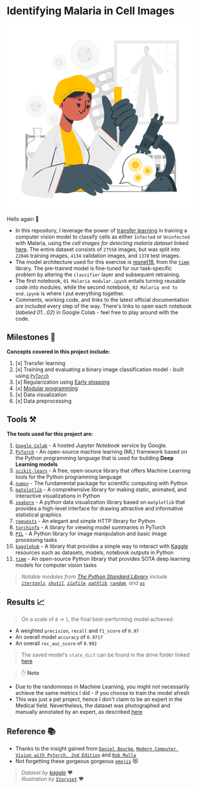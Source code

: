 # Identifying Malaria in Cell Images

<p align="center">
  <img src='pics/malaria.png'  width='500'/>
</p>

Hello again 👋
+ In this repository, I leverage the power of [transfer learning](https://www.datacamp.com/blog/what-is-transfer-learning-in-ai-an-introductory-guide) in training a computer vision model to classify cells as either `Infected` or `Uninfected` with Malaria, using the _cell images for detecting malaria dataset_ linked [here](https://www.kaggle.com/datasets/iarunava/cell-images-for-detecting-malaria). The entire dataset consists of `27558` images, but was split into `22046` training images, `4134` validation images, and `1378` test images.
+ The model architecture used for this exercise is [resnet18](https://huggingface.co/timm/resnet18.a1_in1k), from the [`timm`](https://huggingface.co/docs/timm/en/index) library. The pre-trained model is fine-tuned for our task-specific problem by altering the `classifier` layer and subsequent retraining.
+ The first notebook, `01 Malaria modular.ipynb` entails turning reusable code into modules, while the second notebook, `02 Malaria end to end.ipynb` is where I put everything together.
+ Comments, working code, and links to the latest official documentation are included every step of the way. There's links to open each notebook (_labeled 01...02_) in Google Colab - feel free to play around with the code.

## Milestones 🏁
**Concepts covered in this project include:**  
1. [x] Transfer learning
2. [x] Training and evaluating a binary image classification model - built using [`PyTorch`](https://pytorch.org/)
3. [x] Regularization using [Early stopping](https://www.linkedin.com/advice/1/what-benefits-drawbacks-early-stopping#:~:text=Early%20stopping%20is%20a%20form,to%20increase%20or%20stops%20improving.)
4. [x] [Modular programming](https://en.wikipedia.org/wiki/Modular_programming)
5. [x] Data visualization
6. [x] Data preprocessing

## Tools ⚒️
**The tools used for this project are:**
1. [`Google Colab`](https://colab.google/) - A hosted _Jupyter Notebook_ service by Google.
2. [`PyTorch`](https://pytorch.org/) -  An open-source machine learning (ML) framework based on the Python programming language that is used for building **Deep Learning models**
3. [`scikit-learn`](https://scikit-learn.org/stable/#) - A free, open-source library that offers Machine Learning tools for the Python programming language
4. [`numpy`](https://numpy.org/) - The fundamental package for scientific computing with Python
5. [`matplotlib`](https://matplotlib.org/) - A comprehensive library for making static, animated, and interactive visualizations in Python
6. [`seaborn`](https://seaborn.pydata.org/index.html) - A python data visualization library based on `matplotlib` that provides a high-level interface for drawing attractive and informative statistical graphics
7. [`requests`](https://requests.readthedocs.io/en/latest/) - An elegant and simple HTTP library for Python
8. [`torchinfo`](https://github.com/TylerYep/torchinfo) - A library for viewing model summaries in PyTorch
9. [`PIL`](https://pillow.readthedocs.io/) - A Python library for image manipulation and basic image processing tasks
10. [`kagglehub`](https://github.com/Kaggle/kagglehub) - A library that provides a simple way to interact with [Kaggle](https://www.kaggle.com/) resources such as datasets, models, notebook outputs in Python
11. [`timm`](https://huggingface.co/docs/timm/en/index) - An open-source Python library that provides SOTA deep learning models for computer vision tasks  

> _Notable modules from [The Python Standard Library](https://docs.python.org/3/library/index.html) include [`itertools`](https://docs.python.org/3/library/itertools.html), [`shutil`](https://docs.python.org/3/library/shutil.html), [`zipfile`](https://docs.python.org/3/library/zipfile.html), [`pathlib`](https://docs.python.org/3/library/pathlib.html), [`random`](https://docs.python.org/3/library/random.html), and [`os`](https://docs.python.org/3/library/os.html)_


## Results 📈
> On a scale of `0` -> `1`, the final best-performing model achieved:
+ A weighted `precision`, `recall` and `f1_score` of `0.97`
+ An overall model `accuracy` of `0.9717`
+ An overall `roc_auc_score` of `0.992`

> The saved model's `state_dict` can be found in the drive folder linked [here](https://drive.google.com/file/d/1nkHgxkgZwAOtQVn0nKYwT7YKkCi5ukTq/view?usp=sharing)  

> ✋ **Note**
+ Due to the randomness in Machine Learning, you might not necessarily achieve the same metrics I did - if you choose to train the model afresh
+ This was just a pet project, hence I don't claim to be an expert in the Medical field. Nevertheless, the dataset was photographed and manually annotated by an expert, as described [here](https://lhncbc.nlm.nih.gov/LHC-downloads/downloads.html#malaria-datasets)


## Reference 📚
+ Thanks to the insight gained from [`Daniel Bourke`](https://x.com/mrdbourke?s=21&t=1Fg4dWHIo5p7EaMHhv2rng), [`Modern Computer Vision with Pytorch, 2nd Edition`](https://www.packtpub.com/en-us/product/modern-computer-vision-with-pytorch-9781803240930) and [`Rob Mulla`](https://www.youtube.com/@robmulla)
+ Not forgetting these gorgeous gorgeous [`emojis`](https://gist.github.com/FlyteWizard/468c0a0a6c854ed5780a32deb73d457f) 😻

> _Dataset by [kaggle](https://www.kaggle.com/datasets/iarunava/cell-images-for-detecting-malaria)_ ♥  
> _Illustration by [`Storyset`](https://storyset.com)_ ♥

